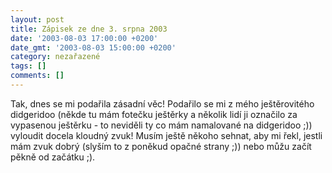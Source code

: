 ```yaml
---
layout: post
title: Zápisek ze dne 3. srpna 2003
date: '2003-08-03 17:00:00 +0200'
date_gmt: '2003-08-03 15:00:00 +0200'
category: nezařazené
tags: []
comments: []
---
```

<p>Tak, dnes se mi podařila zásadní věc! Podařilo se mi z mého ještěrovitého didgeridoo (někde tu mám fotečku ještěrky   a několik lidí ji označilo za vypasenou ještěrku - to neviděli ty co mám namalované na didgeridoo ;))   vyloudit docela kloudný zvuk! Musím ještě někoho sehnat, aby mi řekl, jestli mám zvuk dobrý (slyším to z poněkud   opačné strany ;)) nebo můžu začít pěkně od začátku ;).</p>
